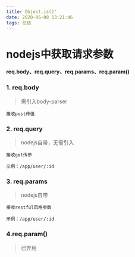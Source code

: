 ```yaml
---
title: Object.is()'
date: 2020-06-08 13:21:46
tags: 总结
---
```


# nodejs中获取请求参数

**req.body、req.query、req.params、req.param()**

### 1. req.body
> 需引入body-parser

    接收post传值

<!--more-->
### 2. req.query
> nodejs自带，无需引入

    接收get传参

    示例：/app/user/:id

### 3. req.params
> nodejs自带

    接收restful风格参数

    示例：/app/user/:id

### 4.req.param()
> 已弃用

